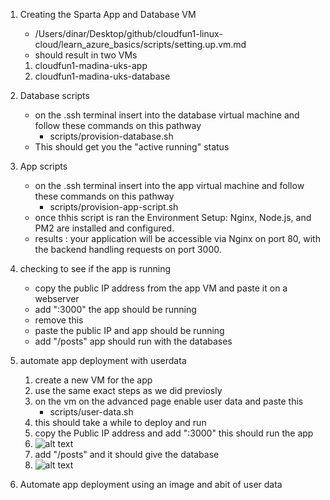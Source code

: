 1.  Creating the Sparta App and Database VM 
     - /Users/dinar/Desktop/github/cloudfun1-linux-cloud/learn_azure_basics/scripts/setting.up.vm.md
     - should result in two VMs
     1.  cloudfun1-madina-uks-app
     2.  cloudfun1-madina-uks-database


2. Database scripts 
    - on the .ssh terminal insert into the database virtual machine and follow these commands on this pathway
        - scripts/provision-database.sh
    -  This should get you the "active running" status


3. App scripts 
   - on the .ssh terminal insert into the app virtual machine and follow these commands on this pathway 
        - scripts/provision-app-script.sh
    - once thhis script is ran the Environment Setup: Nginx, Node.js, and PM2 are installed and configured.
    - results : your application will be accessible via Nginx on port 80, with the backend handling requests on port 3000.


4. checking to see if the app is running
   - copy the public IP address from the app VM and paste it on a webserver 
   - add ":3000" the app should be running 
   - remove this 
   - paste the public IP and app should be running 
   - add "/posts" app should run with the databases


5. automate app deployment with userdata 
     1. create a new VM for the app 
     2. use the same exact steps as we did previosly 
     3. on the vm on the advanced page enable user data and paste this
           - scripts/user-data.sh
     4. this should take a while to deploy and run 
     5. copy the Public IP address and add ":3000" this should run the app
     6. ![alt text](<../images/Screenshot 2024-12-19 at 18.25.17.png>)
     7. add "/posts" and it should give the database
     8. ![alt text](<../images/Screenshot 2024-12-19 at 18.27.02.png>)

6. Automate app deployment using an image and abit of user data 
     




